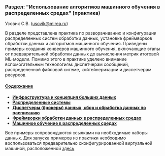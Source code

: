 ### Раздел:  "Использование алгоритмов машинного обучения в распределенных средах" (практика)

Усовик С.В. (usovik@mirea.ru)



В разделе представлена практика по разворачиванию и конфигурации распределенных систем обработки данных, установке фреймворков обработки данных и алгоритмов машинного обучения. Приведены примеры создания конвееров машинного обучения, включающие этапы от предварительной обработки данных до вычисления метрик итоговой ML-модели. Помимо этого в практике уделено внимание вспомогательным технологиям: диспетчерам сообщений, распределенной файловой ситеме, койтейнеризации и диспетчерам ресурсов.



#### <u>Содержание</u>

- **[Инфраструктура и концепция больших данных](./6.1.%20Инфраструктура%20и%20концепция%20больших%20данных/ReadMe.md)**
- **[Распределенные системы](./6.2.%20Распределенные%20системы/ReadMe.md)**
- **[Диспетчеры (бpокеры) данных, сбор и обработка данных по расписанию](./6.3.%20Диспетчеры%20(бpокеры)%20данных,%20сбор%20и%20обработка%20данных%20по%20расписанию/ReadMe.md)**
- **[Фреймворки обработки данных в распределенных средах](./6.4.%20Фреймворки%20обработки%20данных%20в%20распределенных%20средах/ReadMe.md)**
- **[Машинное обучение в распределенных средах](./6.5.%20Машинное%20обучение%20в%20распределенных%20средах/ReadMe.md)**



Все примеры сопровождаются ссылками на необходимые наборы данных. Для запуска примеров из практики необходимо воспользоваться предварительно сконфигурированной виртуальной машиной, расположенной [здесь](https://disk.yandex.ru/d/0Hd92rzNB0_IHg)
